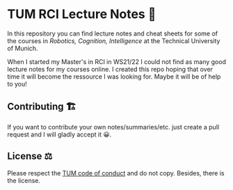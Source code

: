 # TUM RCI Lecture Notes 📝

In this repository you can find lecture notes and cheat sheets for some of the courses in *Robotics, Cognition, Intelligence* at the Technical University of Munich. 

When I started my Master's in RCI in WS21/22 I could not find as many good lecture notes for my courses online. I created this repo hoping that over time it will become the ressource I was looking for. Maybe it will be of help to you!

## Contributing 🏗

If you want to contribute your own notes/summaries/etc. just create a pull request and I will gladly accept it 😀.

## License ⚖️

Please respect the [TUM code of conduct](https://www.in.tum.de/en/in/current-students/administrative-matters/student-code-of-conduct/) and do not copy. Besides, there is the license.
